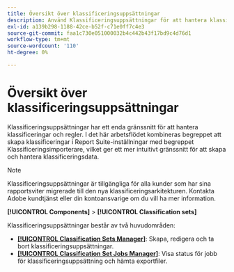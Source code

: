 ```yaml
---
title: Översikt över klassificeringsuppsättningar
description: Använd Klassificeringsuppsättningar för att hantera klassificeringsdata.
exl-id: a139b298-1188-42ce-b52f-c71e0ff7c4e3
source-git-commit: faa1c730e051000032b4c442b43f17bd9c4d76d1
workflow-type: tm+mt
source-wordcount: '110'
ht-degree: 0%

---
```


# Översikt över klassificeringsuppsättningar

Klassificeringsuppsättningar har ett enda gränssnitt för att hantera klassificeringar och regler. I det här arbetsflödet kombineras begreppet att skapa klassificeringar i Report Suite-inställningar med begreppet Klassificeringsimporterare, vilket ger ett mer intuitivt gränssnitt för att skapa och hantera klassificeringsdata.

>[!NOTE]
>
>Klassificeringsuppsättningar är tillgängliga för alla kunder som har sina rapportsviter migrerade till den nya klassificeringsarkitekturen. Kontakta Adobe kundtjänst eller din kontoansvarige om du vill ha mer information.

**[!UICONTROL Components]** > **[!UICONTROL Classification sets]**

Klassificeringsuppsättningar består av två huvudområden:

* [**[!UICONTROL Classification Sets Manager]**](set-manager.md): Skapa, redigera och ta bort klassificeringsuppsättningar.
* [**[!UICONTROL Classification Set Jobs Manager]**](job-manager.md): Visa status för jobb för klassificeringsuppsättning och hämta exportfiler.
